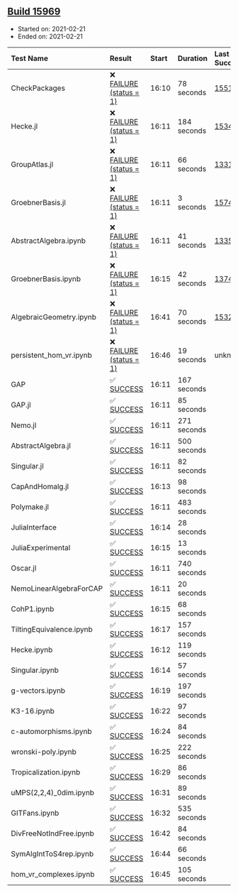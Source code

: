 ## [Build 15969](https://oscarci.mathematik.uni-kl.de/job/oscar/15969/)

* Started on: 2021-02-21
* Ended on: 2021-02-21

| Test Name    | Result | Start | Duration | Last Success | First Failure |
|:-------------|:-------|:------|:---------|:-------------|:--------------|
| CheckPackages | ❌ [FAILURE (status = 1)](https://oscarci.mathematik.uni-kl.de/job/oscar/15969/artifact/logs/build-15969/CheckPackages.log) | 16:10 | 78 seconds | [15514](https://oscarci.mathematik.uni-kl.de/job/oscar/15514/) | [15515](https://oscarci.mathematik.uni-kl.de/job/oscar/15515/) |
| Hecke.jl | ❌ [FAILURE (status = 1)](https://oscarci.mathematik.uni-kl.de/job/oscar/15969/artifact/logs/build-15969/Hecke.jl.log) | 16:11 | 184 seconds | [15344](https://oscarci.mathematik.uni-kl.de/job/oscar/15344/) | [15348](https://oscarci.mathematik.uni-kl.de/job/oscar/15348/) |
| GroupAtlas.jl | ❌ [FAILURE (status = 1)](https://oscarci.mathematik.uni-kl.de/job/oscar/15969/artifact/logs/build-15969/GroupAtlas.jl.log) | 16:11 | 66 seconds | [13311](https://oscarci.mathematik.uni-kl.de/job/oscar/13311/) | [13312](https://oscarci.mathematik.uni-kl.de/job/oscar/13312/) |
| GroebnerBasis.jl | ❌ [FAILURE (status = 1)](https://oscarci.mathematik.uni-kl.de/job/oscar/15969/artifact/logs/build-15969/GroebnerBasis.jl.log) | 16:11 | 3 seconds | [15745](https://oscarci.mathematik.uni-kl.de/job/oscar/15745/) | [15746](https://oscarci.mathematik.uni-kl.de/job/oscar/15746/) |
| AbstractAlgebra.ipynb | ❌ [FAILURE (status = 1)](https://oscarci.mathematik.uni-kl.de/job/oscar/15969/artifact/logs/build-15969/AbstractAlgebra.ipynb.log) | 16:11 | 41 seconds | [13355](https://oscarci.mathematik.uni-kl.de/job/oscar/13355/) | [13356](https://oscarci.mathematik.uni-kl.de/job/oscar/13356/) |
| GroebnerBasis.ipynb | ❌ [FAILURE (status = 1)](https://oscarci.mathematik.uni-kl.de/job/oscar/15969/artifact/logs/build-15969/GroebnerBasis.ipynb.log) | 16:15 | 42 seconds | [13748](https://oscarci.mathematik.uni-kl.de/job/oscar/13748/) | [13749](https://oscarci.mathematik.uni-kl.de/job/oscar/13749/) |
| AlgebraicGeometry.ipynb | ❌ [FAILURE (status = 1)](https://oscarci.mathematik.uni-kl.de/job/oscar/15969/artifact/logs/build-15969/AlgebraicGeometry.ipynb.log) | 16:41 | 70 seconds | [15322](https://oscarci.mathematik.uni-kl.de/job/oscar/15322/) | [15323](https://oscarci.mathematik.uni-kl.de/job/oscar/15323/) |
| persistent_hom_vr.ipynb | ❌ [FAILURE (status = 1)](https://oscarci.mathematik.uni-kl.de/job/oscar/15969/artifact/logs/build-15969/persistent_hom_vr.ipynb.log) | 16:46 | 19 seconds | unknown | unknown |
| GAP | ✅ [SUCCESS](https://oscarci.mathematik.uni-kl.de/job/oscar/15969/artifact/logs/build-15969/GAP.log) | 16:11 | 167 seconds |  |  |
| GAP.jl | ✅ [SUCCESS](https://oscarci.mathematik.uni-kl.de/job/oscar/15969/artifact/logs/build-15969/GAP.jl.log) | 16:11 | 85 seconds |  |  |
| Nemo.jl | ✅ [SUCCESS](https://oscarci.mathematik.uni-kl.de/job/oscar/15969/artifact/logs/build-15969/Nemo.jl.log) | 16:11 | 271 seconds |  |  |
| AbstractAlgebra.jl | ✅ [SUCCESS](https://oscarci.mathematik.uni-kl.de/job/oscar/15969/artifact/logs/build-15969/AbstractAlgebra.jl.log) | 16:11 | 500 seconds |  |  |
| Singular.jl | ✅ [SUCCESS](https://oscarci.mathematik.uni-kl.de/job/oscar/15969/artifact/logs/build-15969/Singular.jl.log) | 16:11 | 82 seconds |  |  |
| CapAndHomalg.jl | ✅ [SUCCESS](https://oscarci.mathematik.uni-kl.de/job/oscar/15969/artifact/logs/build-15969/CapAndHomalg.jl.log) | 16:13 | 98 seconds |  |  |
| Polymake.jl | ✅ [SUCCESS](https://oscarci.mathematik.uni-kl.de/job/oscar/15969/artifact/logs/build-15969/Polymake.jl.log) | 16:11 | 483 seconds |  |  |
| JuliaInterface | ✅ [SUCCESS](https://oscarci.mathematik.uni-kl.de/job/oscar/15969/artifact/logs/build-15969/JuliaInterface.log) | 16:14 | 28 seconds |  |  |
| JuliaExperimental | ✅ [SUCCESS](https://oscarci.mathematik.uni-kl.de/job/oscar/15969/artifact/logs/build-15969/JuliaExperimental.log) | 16:15 | 13 seconds |  |  |
| Oscar.jl | ✅ [SUCCESS](https://oscarci.mathematik.uni-kl.de/job/oscar/15969/artifact/logs/build-15969/Oscar.jl.log) | 16:11 | 740 seconds |  |  |
| NemoLinearAlgebraForCAP | ✅ [SUCCESS](https://oscarci.mathematik.uni-kl.de/job/oscar/15969/artifact/logs/build-15969/NemoLinearAlgebraForCAP.log) | 16:11 | 20 seconds |  |  |
| CohP1.ipynb | ✅ [SUCCESS](https://oscarci.mathematik.uni-kl.de/job/oscar/15969/artifact/logs/build-15969/CohP1.ipynb.log) | 16:15 | 68 seconds |  |  |
| TiltingEquivalence.ipynb | ✅ [SUCCESS](https://oscarci.mathematik.uni-kl.de/job/oscar/15969/artifact/logs/build-15969/TiltingEquivalence.ipynb.log) | 16:17 | 157 seconds |  |  |
| Hecke.ipynb | ✅ [SUCCESS](https://oscarci.mathematik.uni-kl.de/job/oscar/15969/artifact/logs/build-15969/Hecke.ipynb.log) | 16:12 | 119 seconds |  |  |
| Singular.ipynb | ✅ [SUCCESS](https://oscarci.mathematik.uni-kl.de/job/oscar/15969/artifact/logs/build-15969/Singular.ipynb.log) | 16:14 | 57 seconds |  |  |
| g-vectors.ipynb | ✅ [SUCCESS](https://oscarci.mathematik.uni-kl.de/job/oscar/15969/artifact/logs/build-15969/g-vectors.ipynb.log) | 16:19 | 197 seconds |  |  |
| K3-16.ipynb | ✅ [SUCCESS](https://oscarci.mathematik.uni-kl.de/job/oscar/15969/artifact/logs/build-15969/K3-16.ipynb.log) | 16:22 | 97 seconds |  |  |
| c-automorphisms.ipynb | ✅ [SUCCESS](https://oscarci.mathematik.uni-kl.de/job/oscar/15969/artifact/logs/build-15969/c-automorphisms.ipynb.log) | 16:24 | 84 seconds |  |  |
| wronski-poly.ipynb | ✅ [SUCCESS](https://oscarci.mathematik.uni-kl.de/job/oscar/15969/artifact/logs/build-15969/wronski-poly.ipynb.log) | 16:25 | 222 seconds |  |  |
| Tropicalization.ipynb | ✅ [SUCCESS](https://oscarci.mathematik.uni-kl.de/job/oscar/15969/artifact/logs/build-15969/Tropicalization.ipynb.log) | 16:29 | 86 seconds |  |  |
| uMPS(2,2,4)_0dim.ipynb | ✅ [SUCCESS](https://oscarci.mathematik.uni-kl.de/job/oscar/15969/artifact/logs/build-15969/uMPS-2-2-4-_0dim.ipynb.log) | 16:31 | 89 seconds |  |  |
| GITFans.ipynb | ✅ [SUCCESS](https://oscarci.mathematik.uni-kl.de/job/oscar/15969/artifact/logs/build-15969/GITFans.ipynb.log) | 16:32 | 535 seconds |  |  |
| DivFreeNotIndFree.ipynb | ✅ [SUCCESS](https://oscarci.mathematik.uni-kl.de/job/oscar/15969/artifact/logs/build-15969/DivFreeNotIndFree.ipynb.log) | 16:42 | 84 seconds |  |  |
| SymAlgIntToS4rep.ipynb | ✅ [SUCCESS](https://oscarci.mathematik.uni-kl.de/job/oscar/15969/artifact/logs/build-15969/SymAlgIntToS4rep.ipynb.log) | 16:44 | 66 seconds |  |  |
| hom_vr_complexes.ipynb | ✅ [SUCCESS](https://oscarci.mathematik.uni-kl.de/job/oscar/15969/artifact/logs/build-15969/hom_vr_complexes.ipynb.log) | 16:45 | 105 seconds |  |  |
